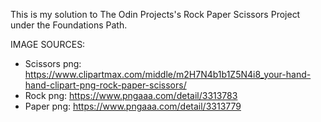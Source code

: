 This is my solution to The Odin Projects's Rock Paper Scissors Project under the Foundations Path.

IMAGE SOURCES:
- Scissors png: https://www.clipartmax.com/middle/m2H7N4b1b1Z5N4i8_your-hand-hand-clipart-png-rock-paper-scissors/
- Rock png: https://www.pngaaa.com/detail/3313783
- Paper png: https://www.pngaaa.com/detail/3313779

